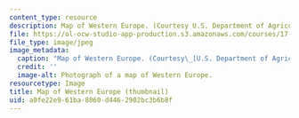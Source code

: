 ```yaml
---
content_type: resource
description: Map of Western Europe. (Courtesy U.S. Department of Agriculture.)
file: https://ol-ocw-studio-app-production.s3.amazonaws.com/courses/17-158-political-economy-of-western-europe-spring-2003/a0fe22e961ba8060d4462902bc3b6b8f_17-158s03-th.jpg
file_type: image/jpeg
image_metadata:
  caption: "Map of Western Europe. (Courtesy\_[U.S. Department of Agriculture](http://www.usda.gov/).)"
  credit: ''
  image-alt: Photograph of a map of Western Europe.
resourcetype: Image
title: Map of Western Europe (thumbnail)
uid: a0fe22e9-61ba-8060-d446-2902bc3b6b8f
---
```

